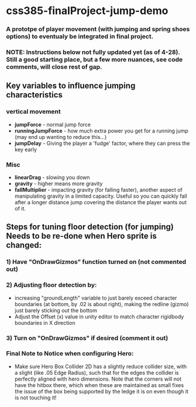# css385-finalProject-jump-demo
### A prototpe of player movement (with jumping and spring shoes options) to eventualy be integrated in final project.

### NOTE: Instructions below not fully updated yet (as of 4-28). Still a good starting place, but a few more nuances, see code comments, will close rest of gap.



## Key variables to influence jumping characteristics
### vertical movement
- **jumpForce** - normal jump force
- **runningJumpForce** - how much extra power you get for a running jump (may end up wanting to reduce this...)
- **jumpDelay** - Giving the player a 'fudge' factor, where they can press the key early

### Misc
- **linearDrag** - slowing you down
- **gravity** -  higher means more gravity
- **fallMultiplier** - impacting gravity (for falling faster), another aspect of manipulating gravity in a limited capacity. Useful so you can quickly fall after a longer distance jump covering the distance the player wants out of it.


## Steps for tuning floor detection (for jumping) Needs to be re-done when Hero sprite is changed:
### 1) Have "OnDrawGizmos" function turned on (not commented out)
### 2) Adjusting floor detection by:
- increasing "groundLength" variable to just barely exceed character boundaries (at bottom, by .02 is about right), making the redline (gizmo) just barely sticking out the bottom
- Adjust the Offset (x) value in unity editor to match character rigidbody boundaries in X direction
### 3) Turn on "OnDrawGizmos" if desired (comment it out)


### Final Note to Notice when configuring Hero:
- Make sure Hero Box Collider 2D has a slightly reduce collider size, with a slight (like .05 Edge Radius), such that for the edges the collider is perfectly aligned with hero dimensions. Note that the corners will not have the hitbox there, which when these are maintained as small fixes the issue of the box being supported by the ledge it is on even though it is not touching it!
